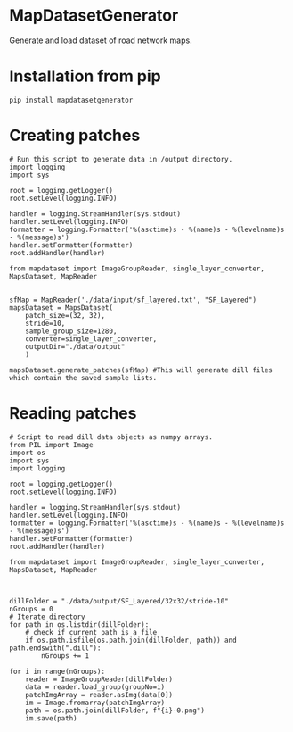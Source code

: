 # MapDatasetGenerator
Generate and load dataset of road network maps.

<!-- # Quick start
* Use pip to install necessary python packages `pip install -r requirements.txt`.
* Run `python run.py` script. It will store .dill files in the data/output/ directory. 
* These dill files can be read using the `ImgGroupReader` object in `read.py`. Run `read.py` to run a small test for the same.  
 -->

# Installation from pip

```
pip install mapdatasetgenerator
```

# Creating patches
```
# Run this script to generate data in /output directory.
import logging
import sys

root = logging.getLogger()
root.setLevel(logging.INFO)

handler = logging.StreamHandler(sys.stdout)
handler.setLevel(logging.INFO)
formatter = logging.Formatter('%(asctime)s - %(name)s - %(levelname)s - %(message)s')
handler.setFormatter(formatter)
root.addHandler(handler)

from mapdataset import ImageGroupReader, single_layer_converter, MapsDataset, MapReader


sfMap = MapReader('./data/input/sf_layered.txt', "SF_Layered")
mapsDataset = MapsDataset(
    patch_size=(32, 32), 
    stride=10, 
    sample_group_size=1280, 
    converter=single_layer_converter,
    outputDir="./data/output"
    ) 
    
mapsDataset.generate_patches(sfMap) #This will generate dill files which contain the saved sample lists.

```

# Reading patches

```
# Script to read dill data objects as numpy arrays.
from PIL import Image
import os
import sys
import logging

root = logging.getLogger()
root.setLevel(logging.INFO)

handler = logging.StreamHandler(sys.stdout)
handler.setLevel(logging.INFO)
formatter = logging.Formatter('%(asctime)s - %(name)s - %(levelname)s - %(message)s')
handler.setFormatter(formatter)
root.addHandler(handler)

from mapdataset import ImageGroupReader, single_layer_converter, MapsDataset, MapReader



dillFolder = "./data/output/SF_Layered/32x32/stride-10"
nGroups = 0
# Iterate directory
for path in os.listdir(dillFolder):
    # check if current path is a file
    if os.path.isfile(os.path.join(dillFolder, path)) and path.endswith(".dill"):
        nGroups += 1

for i in range(nGroups):
    reader = ImageGroupReader(dillFolder)
    data = reader.load_group(groupNo=i)
    patchImgArray = reader.asImg(data[0])
    im = Image.fromarray(patchImgArray)
    path = os.path.join(dillFolder, f"{i}-0.png")
    im.save(path)
```